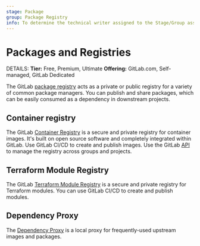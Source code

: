 ```yaml
---
stage: Package
group: Package Registry
info: To determine the technical writer assigned to the Stage/Group associated with this page, see https://handbook.gitlab.com/handbook/product/ux/technical-writing/#assignments
---
```


# Packages and Registries

DETAILS:
**Tier:** Free, Premium, Ultimate
**Offering:** GitLab.com, Self-managed, GitLab Dedicated

The GitLab [package registry](package_registry/index.md) acts as a private or public registry
for a variety of common package managers. You can publish and share
packages, which can be easily consumed as a dependency in downstream projects.

## Container registry

The GitLab [Container Registry](container_registry/index.md) is a secure and private registry for container images. It's built on open source software and completely integrated within GitLab. Use GitLab CI/CD to create and publish images. Use the GitLab [API](../../api/container_registry.md) to manage the registry across groups and projects.

## Terraform Module Registry

The GitLab [Terraform Module Registry](terraform_module_registry/index.md) is a secure and private registry for Terraform modules. You can use GitLab CI/CD to create and publish modules.

## Dependency Proxy

The [Dependency Proxy](dependency_proxy/index.md) is a local proxy for frequently-used upstream images and packages.

